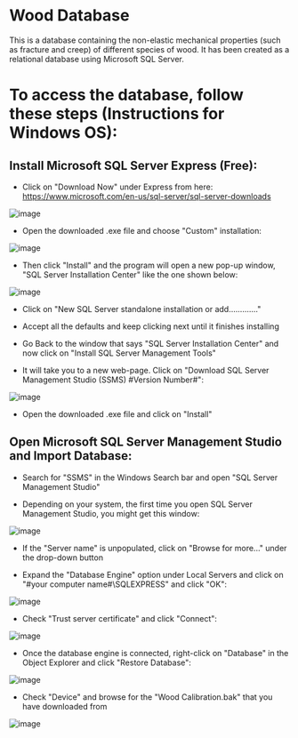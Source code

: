 # Wood Database
This is a database containing the non-elastic mechanical properties (such as fracture and creep) of different species of wood. It has been created as a relational database using Microsoft SQL Server. 

# To access the database, follow these steps (Instructions for Windows OS):

## Install Microsoft SQL Server Express (Free):
* Click on "Download Now" under Express from here:
https://www.microsoft.com/en-us/sql-server/sql-server-downloads

![image](https://github.com/user-attachments/assets/94fa3882-a61b-4351-b61c-02a6f12addf3)

* Open the downloaded .exe file and choose "Custom" installation:
  
![image](https://github.com/user-attachments/assets/9b9cb1c2-13df-4625-bb00-fc7f5b218dd9)

* Then click "Install" and the program will open a new pop-up window, "SQL Server Installation Center" like the one shown below:

![image](https://github.com/user-attachments/assets/e2bfac36-1348-4c8a-a735-e63f950f7e05)

* Click on "New SQL Server standalone installation or add............."

* Accept all the defaults and keep clicking next until it finishes installing

* Go Back to the window  that says "SQL Server Installation Center" and now click on "Install SQL Server Management Tools"

* It will take you to a new web-page. Click on "Download SQL Server Management Studio (SSMS) #Version Number#":

![image](https://github.com/user-attachments/assets/b5dd5223-b4f0-4d61-8073-93614c7e52bf)

* Open the downloaded .exe file and click on "Install"

## Open Microsoft SQL Server Management Studio and Import Database:

* Search for "SSMS" in the Windows Search bar and open "SQL Server Management Studio"

* Depending on your system, the first time you open SQL Server Management Studio, you might get this window:

![image](https://github.com/user-attachments/assets/e1725d9e-5de6-4065-acb9-cf451001f16a)

* If the "Server name" is unpopulated, click on "Browse for more..." under the drop-down button

* Expand the "Database Engine" option under Local Servers and click on "#your computer name#\SQLEXPRESS" and click "OK":

![image](https://github.com/user-attachments/assets/57e783f6-a0f9-489a-9bfc-b58c65084f3a)

* Check "Trust server certificate" and click "Connect":

![image](https://github.com/user-attachments/assets/30db39fd-96cf-4b85-b26e-69cc5540d416)

* Once the database engine is connected, right-click on "Database" in the Object Explorer and click "Restore Database":

![image](https://github.com/user-attachments/assets/a7b73314-1b65-4ebd-956e-3ed367415b8d)

* Check "Device" and browse for the "Wood Calibration.bak" that you have downloaded from 

![image](https://github.com/user-attachments/assets/138be298-8b6f-461a-acf3-1d8a6f48cd39)
